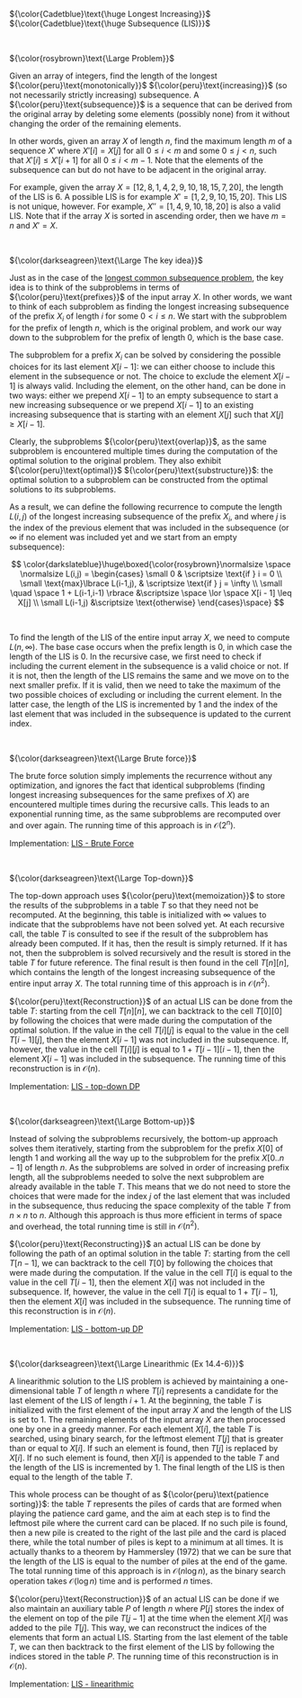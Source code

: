 ${\color{Cadetblue}\text{\huge Longest Increasing}}$  
${\color{Cadetblue}\text{\huge Subsequence (LIS)}}$

<br />

${\color{rosybrown}\text{\Large Problem}}$

Given an array of integers, find the length of the longest ${\color{peru}\text{monotonically}}$ ${\color{peru}\text{increasing}}$ (so not necessarily strictly increasing) subsequence. A ${\color{peru}\text{subsequence}}$ is a sequence that can be derived from the original array by deleting some elements (possibly none) from it without changing the order of the remaining elements.  

In other words, given an array $X$ of length $n$, find the maximum length $m$ of a sequence $X'$ where $X'[i] = X[j]$ for all $0 \leq i < m$ and some $0 \leq j < n$, such that $X'[i] \leq X'[i+1]$ for all $0 \leq i < m-1$. Note that the elements of the subsequence can but do not have to be adjacent in the original array.  

For example, given the array $X = [12, 8, 1, 4, 2, 9, 10, 18, 15, 7, 20]$, the length of the LIS is $6$. A possible LIS is for example $X' = [1, 2, 9, 10, 15, 20]$. This LIS is not unique, however. For example, $X'' = [1, 4, 9, 10, 18, 20]$ is also a valid LIS. Note that if the array $X$ is sorted in ascending order, then we have $m = n$ and $X' = X$.  

<br />

${\color{darkseagreen}\text{\Large The key idea}}$

Just as in the case of the [longest common subsequence problem](https://github.com/pl3onasm/CLRS/tree/main/algorithms/dynamic-programming/longest-common-sub), the key idea is to think of the subproblems in terms of ${\color{peru}\text{prefixes}}$ of the input array $X$. In other words, we want to think of each subproblem as finding the longest increasing subsequence of the prefix $X_i$ of length $i$ for some $0 < i \leq n$. We start with the subproblem for the prefix of length $n$, which is the original problem, and work our way down to the subproblem for the prefix of length $0$, which is the base case.

The subproblem for a prefix $X_i$ can be solved by considering the possible choices for its last element $X[i - 1]$: we can either choose to include this element in the subsequence or not. The choice to exclude the element $X[i - 1]$ is always valid. Including the element, on the other hand, can be done in two ways: either we prepend $X[i - 1]$ to an empty subsequence to start a new increasing subsequence or we prepend $X[i - 1]$ to an existing increasing subsequence that is starting with an element $X[j]$ such that $X[j] \geq X[i - 1]$.  

Clearly, the subproblems ${\color{peru}\text{overlap}}$, as the same subproblem is encountered multiple times during the computation of the optimal solution to the original problem. They also exhibit ${\color{peru}\text{optimal}}$ ${\color{peru}\text{substructure}}$: the optimal solution to a subproblem can be constructed from the optimal solutions to its subproblems.

As a result, we can define the following recurrence to compute the length $L(i,j)$ of the longest increasing subsequence of the prefix $X_i$, and where $j$ is the index of the previous element that was included in the subsequence (or $\infty$ if no element was included yet and we start from an empty subsequence):

$$
\color{darkslateblue}\huge\boxed{\color{rosybrown}\normalsize \space
\normalsize L(i,j) = \begin{cases} \small 0 & \scriptsize \text{if } i = 0 \\
\small \text{max}\lbrace L(i-1,j), & \scriptsize \text{if } j = \infty \\
\small \quad \space 1 + L(i-1,i-1) \rbrace &\scriptsize \space  \lor \space X[i - 1] \leq X[j] \\
\small L(i-1,j) &\scriptsize \text{otherwise}
\end{cases}\space}
$$

<br />

To find the length of the LIS of the entire input array $X$, we need to compute $L(n,\infty)$. The base case occurs when the prefix length is $0$, in which case the length of the LIS is $0$. In the recursive case, we first need to check if including the current element in the subsequence is a valid choice or not. If it is not, then the length of the LIS remains the same and we move on to the next smaller prefix. If it is valid, then we need to take the maximum of the two possible choices of excluding or including the current element. In the latter case, the length of the LIS is incremented by $1$ and the index of the last element that was included in the subsequence is updated to the current index.

<br />

${\color{darkseagreen}\text{\Large Brute force}}$

The brute force solution simply implements the recurrence without any optimization, and ignores the fact that identical subproblems (finding longest increasing subsequences for the same prefixes of $X$) are encountered multiple times during the recursive calls. This leads to an exponential running time, as the same subproblems are recomputed over and over again. The running time of this approach is in $\mathcal{O}(2^n)$.

Implementation: [LIS - Brute Force](https://github.com/pl3onasm/Algorithms/blob/main/algorithms/dynamic-programming/longest-increasing-sub/lis-1.c)

<br />

${\color{darkseagreen}\text{\Large Top-down}}$

The top-down approach uses ${\color{peru}\text{memoization}}$ to store the results of the subproblems in a table $T$ so that they need not be recomputed. At the beginning, this table is initialized with $\infty$ values to indicate that the subproblems have not been solved yet. At each recursive call, the table $T$ is consulted to see if the result of the subproblem has already been computed. If it has, then the result is simply returned. If it has not, then the subproblem is solved recursively and the result is stored in the table $T$ for future reference. The final result is then found in the cell $T[n][n]$, which contains the length of the longest increasing subsequence of the entire input array $X$. The total running time of this approach is in $\mathcal{O}(n^2)$.

${\color{peru}\text{Reconstruction}}$ of an actual LIS can be done from the table $T$: starting from the cell $T[n][n]$, we can backtrack to the cell $T[0][0]$ by following the choices that were made during the computation of the optimal solution. If the value in the cell $T[i][j]$ is equal to the value in the cell $T[i-1][j]$, then the element $X[i-1]$ was not included in the subsequence. If, however, the value in the cell $T[i][j]$ is equal to $1 + T[i-1][i-1]$, then the element $X[i-1]$ was included in the subsequence. The running time of this reconstruction is in $\mathcal{O}(n)$.

Implementation: [LIS - top-down DP](https://github.com/pl3onasm/Algorithms/blob/main/algorithms/dynamic-programming/longest-increasing-sub/lis-2.c)

<br />

${\color{darkseagreen}\text{\Large Bottom-up}}$

Instead of solving the subproblems recursively, the bottom-up approach solves them iteratively, starting from the subproblem for the prefix $X[0]$ of length $1$ and working all the way up to the subproblem for the prefix $X[0..n-1]$ of length $n$. As the subproblems are solved in order of increasing prefix length, all the subproblems needed to solve the next subproblem are already available in the table $T$. This means that we do not need to store the choices that were made for the index $j$ of the last element that was included in the subsequence, thus reducing the space complexity of the table $T$ from $n \times n$ to $n$. Although this approach is thus more efficient in terms of space and overhead, the total running time is still in $\mathcal{O}(n^2)$.

${\color{peru}\text{Reconstructing}}$ an actual LIS can be done by following the path of an optimal solution in the table $T$: starting from the cell $T[n-1]$, we can backtrack to the cell $T[0]$ by following the choices that were made during the computation. If the value in the cell $T[i]$ is equal to the value in the cell $T[i-1]$, then the element $X[i]$ was not included in the subsequence. If, however, the value in the cell $T[i]$ is equal to $1 + T[i-1]$, then the element $X[i]$ was included in the subsequence. The running time of this reconstruction is in $\mathcal{O}(n)$.

Implementation: [LIS - bottom-up DP](https://github.com/pl3onasm/Algorithms/blob/main/algorithms/dynamic-programming/longest-increasing-sub/lis-3.c)

<br />

${\color{darkseagreen}\text{\Large Linearithmic (Ex 14.4-6)}}$

A linearithmic solution to the LIS problem is achieved by maintaining a one-dimensional table $T$ of length $n$ where $T[i]$ represents a candidate for the last element of the LIS of length $i+1$. At the beginning, the table $T$ is initialized with the first element of the input array $X$ and the length of the LIS is set to $1$. The remaining elements of the input array $X$ are then processed one by one in a greedy manner. For each element $X[i]$, the table $T$ is searched, using binary search, for the leftmost element $T[j]$ that is greater than or equal to $X[i]$. If such an element is found, then $T[j]$ is replaced by $X[i]$. If no such element is found, then $X[i]$ is appended to the table $T$ and the length of the LIS is incremented by $1$. The final length of the LIS is then equal to the length of the table $T$.

This whole process can be thought of as ${\color{peru}\text{patience sorting}}$: the table $T$ represents the piles of cards that are formed when playing the patience card game, and the aim at each step is to find the leftmost pile where the current card can be placed. If no such pile is found, then a new pile is created to the right of the last pile and the card is placed there, while the total number of piles is kept to a minimum at all times. It is actually thanks to a theorem by Hammersley (1972) that we can be sure that the length of the LIS is equal to the number of piles at the end of the game. The total running time of this approach is in $\mathcal{O}(n \log n)$, as the binary search operation takes $\mathcal{O}(\log n)$ time and is performed $n$ times.

${\color{peru}\text{Reconstruction}}$ of an actual LIS can be done if we also maintain an auxiliary table $P$ of length $n$ where $P[j]$ stores the index of the element on top of the pile $T[j-1]$ at the time when the element $X[i]$ was added to the pile $T[j]$. This way, we can reconstruct the indices of the elements that form an actual LIS. Starting from the last element of the table $T$, we can then backtrack to the first element of the LIS by following the indices stored in the table $P$. The running time of this reconstruction is in $\mathcal{O}(n)$.

Implementation: [LIS - linearithmic](https://github.com/pl3onasm/Algorithms/blob/main/algorithms/dynamic-programming/longest-increasing-sub/lis-4.c)
